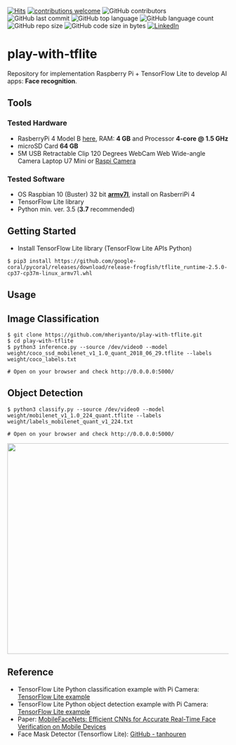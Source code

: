 [![Hits](https://hits.seeyoufarm.com/api/count/incr/badge.svg?url=https%3A%2F%2Fgithub.com%2Fmheriyanto%2Fplay-with-tflite&count_bg=%2379C83D&title_bg=%23555555&icon=&icon_color=%23E7E7E7&title=hits&edge_flat=false)](https://hits.seeyoufarm.com)
[![contributions welcome](https://img.shields.io/badge/contributions-welcome-brightgreen.svg?style=flat)](https://github.com/mheriyanto/play-with-coral/issues)
![GitHub contributors](https://img.shields.io/github/contributors/mheriyanto/play-with-coral)
![GitHub last commit](https://img.shields.io/github/last-commit/mheriyanto/play-with-coral)
![GitHub top language](https://img.shields.io/github/languages/top/mheriyanto/play-with-coral)
![GitHub language count](https://img.shields.io/github/languages/count/mheriyanto/play-with-coral)
![GitHub repo size](https://img.shields.io/github/repo-size/mheriyanto/play-with-coral)
![GitHub code size in bytes](https://img.shields.io/github/languages/code-size/mheriyanto/play-with-coral)
[![LinkedIn](https://img.shields.io/badge/-LinkedIn-black.svg?style=flat&logo=linkedin&colorB=555)](https://id.linkedin.com/in/mheriyanto)

# play-with-tflite
Repository for implementation Raspberry Pi + TensorFlow Lite to develop AI apps: **Face recognition**.

## Tools
### Tested Hardware
+ RasberryPi 4 Model B [here](https://www.raspberrypi.org/products/raspberry-pi-4-model-b/), RAM: **4 GB** and Processor **4-core @ 1.5 GHz** 
+ microSD Card **64 GB**
+ 5M USB Retractable Clip 120 Degrees WebCam Web Wide-angle Camera Laptop U7 Mini or [Raspi Camera](https://www.raspberrypi.org/documentation/hardware/camera/)

###  Tested Software
+ OS Raspbian 10 (Buster) 32 bit [**armv7l**](https://downloads.raspberrypi.org/raspios_armhf/images/raspios_armhf-2020-12-04/2020-12-02-raspios-buster-armhf.zip), install on RasberriPi 4
+ TensorFlow Lite library
+ Python min. ver. 3.5 (**3.7** recommended)

## Getting Started

+ Install TensorFlow Lite library (TensorFlow Lite APIs Python)

```console
$ pip3 install https://github.com/google-coral/pycoral/releases/download/release-frogfish/tflite_runtime-2.5.0-cp37-cp37m-linux_armv7l.whl
```

## Usage

## Image Classification
```console
$ git clone https://github.com/mheriyanto/play-with-tflite.git
$ cd play-with-tflite
$ python3 inference.py --source /dev/video0 --model weight/coco_ssd_mobilenet_v1_1.0_quant_2018_06_29.tflite --labels weight/coco_labels.txt

# Open on your browser and check http://0.0.0.0:5000/
```

## Object Detection
```console
$ python3 classify.py --source /dev/video0 --model weight/mobilenet_v1_1.0_224_quant.tflite --labels weight/labels_mobilenet_quant_v1_224.txt

# Open on your browser and check http://0.0.0.0:5000/
```

<img src="https://raw.githubusercontent.com/mheriyanto/play-with-coral/main/docs/output.gif" width="640px" height="480px">

## Reference
+ TensorFlow Lite Python classification example with Pi Camera: [TensorFlow Lite example](https://github.com/tensorflow/examples/tree/master/lite/examples/image_classification/raspberry_pi)
+ TensorFlow Lite Python object detection example with Pi Camera: [TensorFlow Lite example](https://github.com/tensorflow/examples/tree/master/lite/examples/object_detection/raspberry_pi)
+ Paper: [MobileFaceNets: Efficient CNNs for Accurate Real-Time Face Verification on Mobile Devices](https://arxiv.org/abs/1804.07573)
+ Face Mask Detector (Tensorflow Lite): [GitHub - tanhouren](https://github.com/tanhouren/Face_mask_detector)
